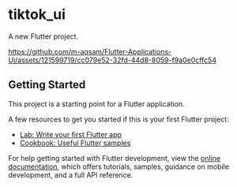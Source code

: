 

# tiktok_ui

A new Flutter project.

https://github.com/m-aqsam/Flutter-Applications-Ui/assets/121599719/cc079e52-32fd-44d8-8059-f9a0e0cffc54



## Getting Started

This project is a starting point for a Flutter application.

A few resources to get you started if this is your first Flutter project:

- [Lab: Write your first Flutter app](https://docs.flutter.dev/get-started/codelab)
- [Cookbook: Useful Flutter samples](https://docs.flutter.dev/cookbook)

For help getting started with Flutter development, view the
[online documentation](https://docs.flutter.dev/), which offers tutorials,
samples, guidance on mobile development, and a full API reference.

